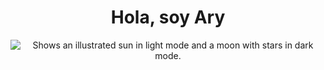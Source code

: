 <div align="center">
    <h1 align="center">Hola, soy Ary</h1>
</div>
<picture align="center">
  <source media="(prefers-color-scheme: dark)" srcset="https://i.imgur.com/j1H5FAF.png">
  <source media="(prefers-color-scheme: light)" srcset="https://i.imgur.com/SxHeDZw.png">
  <img alt="Shows an illustrated sun in light mode and a moon with stars in dark mode." src="https://i.imgur.com/SxHeDZw.png">
</picture>
